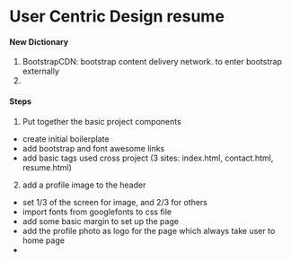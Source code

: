 # User Centric Design resume

#### New Dictionary 
1. BootstrapCDN: bootstrap content delivery network. to enter bootstrap externally
2. 


#### Steps
1. Put together the basic project components
- create initial boilerplate 
- add bootstrap and font awesome links
- add basic tags used cross project (3 sites: index.html, contact.html, resume.html)
2. add a profile image to the header
- set 1/3 of the screen for image, and 2/3 for others
- import fonts from googlefonts to css file
- add some basic margin to set up the page
- add the profile photo as logo for the page which always take user to home page
- 